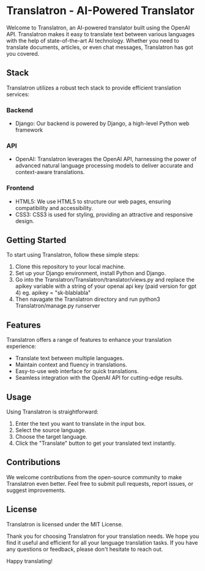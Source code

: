 # Translatron - AI-Powered Translator

Welcome to Translatron, an AI-powered translator built using the OpenAI API. Translatron makes it easy to translate text between various languages with the help of state-of-the-art AI technology. Whether you need to translate documents, articles, or even chat messages, Translatron has got you covered.

## Stack

Translatron utilizes a robust tech stack to provide efficient translation services:

### Backend
- Django: Our backend is powered by Django, a high-level Python web framework 

### API
- OpenAI: Translatron leverages the OpenAI API, harnessing the power of advanced natural language processing models to deliver accurate and context-aware translations.

### Frontend
- HTML5: We use HTML5 to structure our web pages, ensuring compatibility and accessibility.
- CSS3: CSS3 is used for styling, providing an attractive and responsive design.

## Getting Started

To start using Translatron, follow these simple steps:

1. Clone this repository to your local machine.
2. Set up your Django environment, install Python and Django.
3. Go into the Translatron/Translatron/translator/views.py and replace
the apikey variable with a string of your openai api key (paid version for gpt 4) eg. apikey = "sk-blablabla" 
4. Then navagate the Translatron directory and run python3 Translatron/manage.py runserver

## Features

Translatron offers a range of features to enhance your translation experience:

- Translate text between multiple languages.
- Maintain context and fluency in translations.
- Easy-to-use web interface for quick translations.
- Seamless integration with the OpenAI API for cutting-edge results.

## Usage

Using Translatron is straightforward:

1. Enter the text you want to translate in the input box.
2. Select the source language.
3. Choose the target language.
4. Click the "Translate" button to get your translated text instantly.

## Contributions

We welcome contributions from the open-source community to make Translatron even better. Feel free to submit pull requests, report issues, or suggest improvements.

## License

Translatron is licensed under the MIT License.

Thank you for choosing Translatron for your translation needs. We hope you find it useful and efficient for all your language translation tasks. If you have any questions or feedback, please don't hesitate to reach out.

Happy translating!

